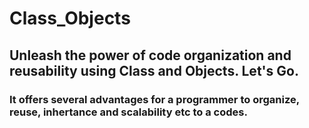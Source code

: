 # Class_Objects
## Unleash the power of code organization and reusability using Class and Objects. Let's Go. 
### It offers several advantages for a programmer to organize, reuse, inhertance and scalability etc to a codes.
